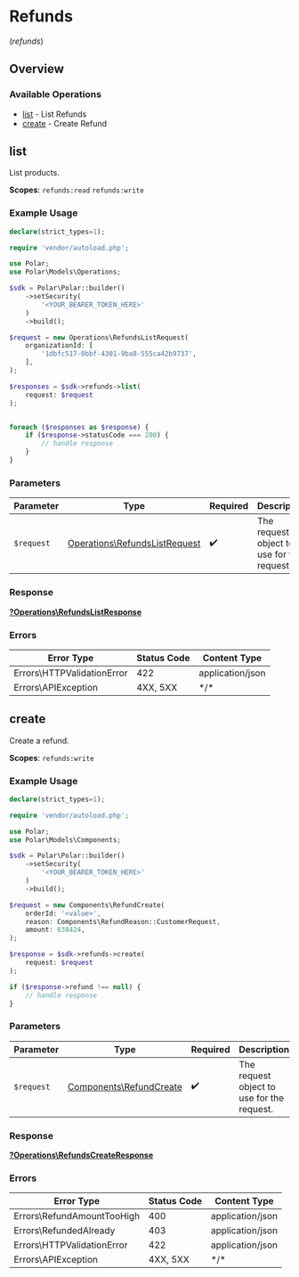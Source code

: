 # Refunds
(*refunds*)

## Overview

### Available Operations

* [list](#list) - List Refunds
* [create](#create) - Create Refund

## list

List products.

**Scopes**: `refunds:read` `refunds:write`

### Example Usage

```php
declare(strict_types=1);

require 'vendor/autoload.php';

use Polar;
use Polar\Models\Operations;

$sdk = Polar\Polar::builder()
    ->setSecurity(
        '<YOUR_BEARER_TOKEN_HERE>'
    )
    ->build();

$request = new Operations\RefundsListRequest(
    organizationId: [
        '1dbfc517-0bbf-4301-9ba8-555ca42b9737',
    ],
);

$responses = $sdk->refunds->list(
    request: $request
);


foreach ($responses as $response) {
    if ($response->statusCode === 200) {
        // handle response
    }
}
```

### Parameters

| Parameter                                                                      | Type                                                                           | Required                                                                       | Description                                                                    |
| ------------------------------------------------------------------------------ | ------------------------------------------------------------------------------ | ------------------------------------------------------------------------------ | ------------------------------------------------------------------------------ |
| `$request`                                                                     | [Operations\RefundsListRequest](../../Models/Operations/RefundsListRequest.md) | :heavy_check_mark:                                                             | The request object to use for the request.                                     |

### Response

**[?Operations\RefundsListResponse](../../Models/Operations/RefundsListResponse.md)**

### Errors

| Error Type                 | Status Code                | Content Type               |
| -------------------------- | -------------------------- | -------------------------- |
| Errors\HTTPValidationError | 422                        | application/json           |
| Errors\APIException        | 4XX, 5XX                   | \*/\*                      |

## create

Create a refund.

**Scopes**: `refunds:write`

### Example Usage

```php
declare(strict_types=1);

require 'vendor/autoload.php';

use Polar;
use Polar\Models\Components;

$sdk = Polar\Polar::builder()
    ->setSecurity(
        '<YOUR_BEARER_TOKEN_HERE>'
    )
    ->build();

$request = new Components\RefundCreate(
    orderId: '<value>',
    reason: Components\RefundReason::CustomerRequest,
    amount: 638424,
);

$response = $sdk->refunds->create(
    request: $request
);

if ($response->refund !== null) {
    // handle response
}
```

### Parameters

| Parameter                                                          | Type                                                               | Required                                                           | Description                                                        |
| ------------------------------------------------------------------ | ------------------------------------------------------------------ | ------------------------------------------------------------------ | ------------------------------------------------------------------ |
| `$request`                                                         | [Components\RefundCreate](../../Models/Components/RefundCreate.md) | :heavy_check_mark:                                                 | The request object to use for the request.                         |

### Response

**[?Operations\RefundsCreateResponse](../../Models/Operations/RefundsCreateResponse.md)**

### Errors

| Error Type                 | Status Code                | Content Type               |
| -------------------------- | -------------------------- | -------------------------- |
| Errors\RefundAmountTooHigh | 400                        | application/json           |
| Errors\RefundedAlready     | 403                        | application/json           |
| Errors\HTTPValidationError | 422                        | application/json           |
| Errors\APIException        | 4XX, 5XX                   | \*/\*                      |